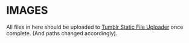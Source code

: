 # IMAGES

All files in here should be uploaded to [Tumblr Static File Uploader](http://www.tumblr.com/themes/upload_static_file) once complete. (And paths changed accordingly).